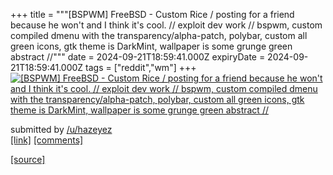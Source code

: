+++
title = """[BSPWM] FreeBSD - Custom Rice / posting for a friend because he won't and I think it's cool. // exploit dev work // bspwm, custom compiled dmenu with the transparency/alpha-patch, polybar, custom all green icons, gtk theme is DarkMint, wallpaper is some grunge green abstract //"""
date = 2024-09-21T18:59:41.000Z
expiryDate = 2024-09-21T18:59:41.000Z
tags = ["reddit","wm"]
+++
[![[BSPWM] FreeBSD - Custom Rice / posting for a friend because he won't and I think it's cool. // exploit dev work // bspwm, custom compiled dmenu with the transparency/alpha-patch, polybar, custom all green icons, gtk theme is DarkMint, wallpaper is some grunge green abstract //](https://preview.redd.it/xltvndyjm7qd1.png?width=640&crop=smart&auto=webp&s=ed17a9b15175f6653e269afafd617a0ca92318b6 "[BSPWM] FreeBSD - Custom Rice / posting for a friend because he won't and I think it's cool. // exploit dev work // bspwm, custom compiled dmenu with the transparency/alpha-patch, polybar, custom all green icons, gtk theme is DarkMint, wallpaper is some grunge green abstract //")](https://www.reddit.com/r/unixporn/comments/1fma7gp/bspwm_freebsd_custom_rice_posting_for_a_friend/)

submitted by [/u/hazeyez](https://www.reddit.com/user/hazeyez)  
[\[link\]](https://i.redd.it/xltvndyjm7qd1.png) [\[comments\]](https://www.reddit.com/r/unixporn/comments/1fma7gp/bspwm_freebsd_custom_rice_posting_for_a_friend/)

[[source]](https://www.reddit.com/r/unixporn/comments/1fma7gp/bspwm_freebsd_custom_rice_posting_for_a_friend/)
